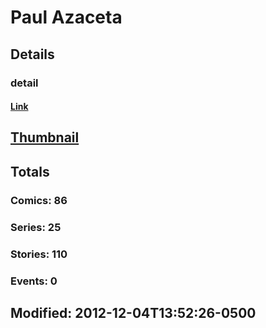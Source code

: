 # Paul  Azaceta 
## Details
### detail
#### [Link](http://marvel.com/comics/creators/465/paul_azaceta?utm_campaign=apiRef&utm_source=225578a89fc76f3d20fbffda5d17a88d)
## [Thumbnail](http://i.annihil.us/u/prod/marvel/i/mg/3/00/4bb4008c09825.jpg)
## Totals
### Comics: 86
### Series: 25
### Stories: 110
### Events: 0
## Modified: 2012-12-04T13:52:26-0500